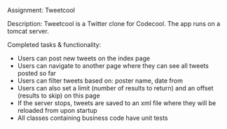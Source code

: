 Assignment: Tweetcool

Description: Tweetcool is a Twitter clone for Codecool. The app runs on a tomcat server.

Completed tasks & functionality:
- Users can post new tweets on the index page
- Users can navigate to another page where they can see all tweets posted so far
- Users can filter tweets based on: poster name, date from
- Users can also set a limit (number of results to return) and an offset (results to skip) on this page
- If the server stops, tweets are saved to an xml file where they will be reloaded from upon startup
- All classes containing business code have unit tests
